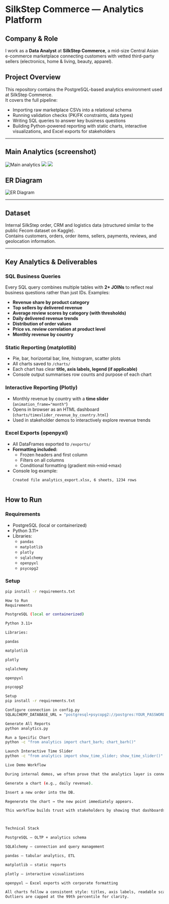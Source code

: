 # SilkStep Commerce — Analytics Platform

## Company & Role
I work as a **Data Analyst** at **SilkStep Commerce**, a mid-size Central Asian e-commerce marketplace connecting customers with vetted third-party sellers (electronics, home & living, beauty, apparel).

## Project Overview
This repository contains the PostgreSQL-based analytics environment used at SilkStep Commerce.  
It covers the full pipeline:

- Importing raw marketplace CSVs into a relational schema  
- Running validation checks (PK/FK constraints, data types)  
- Writing SQL queries to answer key business questions  
- Building Python-powered reporting with static charts, interactive visualizations, and Excel exports for stakeholders  

---

## Main Analytics (screenshot)

![Main analytics](images/01_pie_revenue_by_category.png) 
![](images/02_bar_top_sellers_by_revenue.png)
![](images/03_barh_avg_review_by_category.png)

## ER Diagram

![ER Diagram](er/er-diagram.png)

---

## Dataset
Internal SilkStep order, CRM and logistics data (structured similar to the public Fecom dataset on Kaggle).  
Contains customers, orders, order items, sellers, payments, reviews, and geolocation information.

---

## Key Analytics & Deliverables

### SQL Business Queries
Every SQL query combines multiple tables with **2+ JOINs** to reflect real business questions rather than just IDs. Examples:

- **Revenue share by product category**  
- **Top sellers by delivered revenue**  
- **Average review scores by category (with thresholds)**  
- **Daily delivered revenue trends**  
- **Distribution of order values**  
- **Price vs. review correlation at product level**  
- **Monthly revenue by country**

### Static Reporting (matplotlib)
- Pie, bar, horizontal bar, line, histogram, scatter plots  
- All charts saved to `/charts/`  
- Each chart has clear **title, axis labels, legend (if applicable)**  
- Console output summarises row counts and purpose of each chart  

### Interactive Reporting (Plotly)
- Monthly revenue by country with a **time slider** (`animation_frame="month"`)  
- Opens in browser as an HTML dashboard (`charts/timeslider_revenue_by_country.html`)  
- Used in stakeholder demos to interactively explore revenue trends  

### Excel Exports (openpyxl)
- All DataFrames exported to `/exports/`  
- **Formatting included:**  
  - Frozen headers and first column  
  - Filters on all columns  
  - Conditional formatting (gradient min→mid→max)  
- Console log example:  
  ```text
  Created file analytics_export.xlsx, 6 sheets, 1234 rows


## How to Run

### Requirements
- PostgreSQL (local or containerized)  
- Python 3.11+  
- Libraries:  
  - `pandas`  
  - `matplotlib`  
  - `plotly`  
  - `sqlalchemy`  
  - `openpyxl`  
  - `psycopg2`  

### Setup
```bash
pip install -r requirements.txt

How to Run
Requirements

PostgreSQL (local or containerized)

Python 3.11+

Libraries:

pandas

matplotlib

plotly

sqlalchemy

openpyxl

psycopg2

Setup
pip install -r requirements.txt

Configure connection in config.py
SQLALCHEMY_DATABASE_URL = "postgresql+psycopg2://postgres:YOUR_PASSWORD@127.0.0.1:5433/fecomdb"

Generate All Reports
python analytics.py

Run a Specific Chart
python -c "from analytics import chart_barh; chart_barh()"

Launch Interactive Time Slider
python -c "from analytics import show_time_slider; show_time_slider()"

Live Demo Workflow

During internal demos, we often prove that the analytics layer is connected to live production data:

Generate a chart (e.g., daily revenue).

Insert a new order into the DB.

Regenerate the chart → the new point immediately appears.

This workflow builds trust with stakeholders by showing that dashboards update directly from transactions.



Technical Stack

PostgreSQL — OLTP + analytics schema

SQLAlchemy — connection and query management

pandas — tabular analytics, ETL

matplotlib — static reports

plotly — interactive visualizations

openpyxl — Excel exports with corporate formatting

All charts follow a consistent style: titles, axis labels, readable scales, and legends where appropriate.
Outliers are capped at the 99th percentile for clarity.

